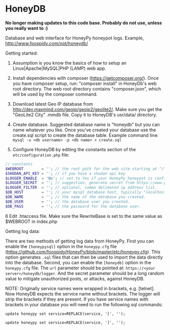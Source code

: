 HoneyDB
=======

__No longer making updates to this code base. Probably do not use, unless you really want to :)__

Database and web interface for HoneyPy honeypot logs. Example, http://www.foospidy.com/opt/honeydb/


Getting started:

1. Assumption is you know the basics of how to setup an Linux|Apache|MySQL|PHP (LAMP) web app.

2. Install dependencies with composer (https://getcomposer.org/). Once you have composer setup, run: "composer install" in HoneyDb's web root directory. The web root directory contains "composer.json", which will be used by the composer command.

3. Download latest Geo IP database from http://dev.maxmind.com/geoip/geoip2/geolite2/. Make sure you get the "GeoLite2 City" .mmdb file. Copy it to HoneyDB's usr/data/ directory.

4. Create database. Suggested database name is "honeydb" but you can name whatever you like. Once you've created your database use the create.sql script to create the database table. Example command line:
`mysql -u <db username> -p <db name> < create.sql`

5. Configure HoneyDB by editing the constants section of the `etc/configuration.php` file:
```php
// constants
$WEBROOT        = ''; // the root path for the web site starting at "/"
$SHODAN_API_KEY = ''; // if you have a shodan api key
$LOGGER_ENABLE  = 'No'; // set to Yes if your HoneyPy honeypot is configured to post logs to the web logger.
$LOGGER_SECRET  = ''; // suggestion, generate secret from https://www.grc.com/passwords.htm
$LOGGER_FILTER  = ''; // optional, comma delimated ip address list.
$DB_HOST        = ''; // your mysql database host, typically "localhost"
$DB_NAME        = ''; // the name of the database you created.
$DB_USER        = ''; // the database user you created.
$DB_PASS        = ''; // the password for the database user.

```

6 Edit .htaccess file. Make sure the RewriteBase is set to the same value as $WEBROOT in index.php

Getting log data:

There are two methods of getting log data from HoneyPy. First you can enable the `[honeypysql]` option in the `honeypy.cfg` file (https://github.com/foospidy/HoneyPy/blob/master/etc/honeypy.cfg). This option generates `.sql` files that can then be used to import the data directly into the database. Second, you can enable the `[honeydb]` option in the `honeypy.cfg` file. The `url` parameter should be pointed at: `https://<your server>/honeydb/logger`. And the secret parameter should be a long random value to mitigate unauthorized posts, or attacks, against HoneyDB.

NOTE: Originally service names were wrapped in brackets, e.g. [telnet]. Now HoneyDB expects the service name without brackets. The logger will strip the brackets if they are present. If you have service names with brackets in your database you will need to run the following sql commands:

`update honeypy set service=REPLACE(service, '[', '');`

`update honeypy set service=REPLACE(service, ']', '');`
